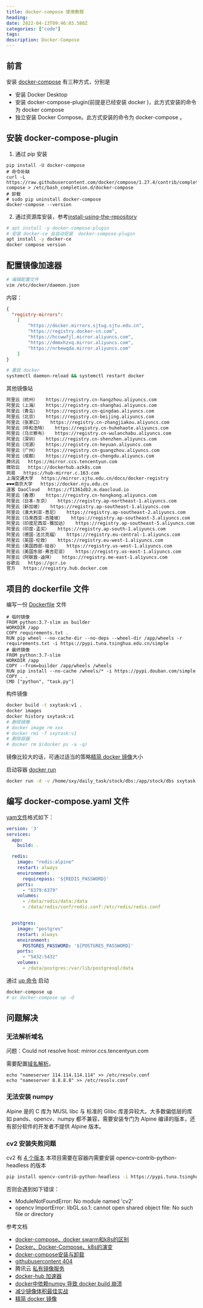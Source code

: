```yaml
---
title: docker-compose 使用教程
heading: 
date: 2022-04-13T09:46:03.580Z
categories: ["code"]
tags: 
description: Docker-Compose
---
```



## 前言
安装 [docker-compose](https://docs.docker.com/compose/install/) 有三种方式，分别是
- 安装 Docker Desktop
- 安装 docker-compose-plugin(前提是已经安装 docker )，此方式安装的命令为 docker compose
- 独立安装 Docker Compose。此方式安装的命令为 docker-compose 。




## 安装 docker-compose-plugin
1. 通过 pip 安装
```
pip install -U docker-compose
# 命令补缺
curl -L https://raw.githubusercontent.com/docker/compose/1.27.4/contrib/completion/bash/docker-compose > /etc/bash_completion.d/docker-compose
# 卸载
# sudo pip uninstall docker-compose
docker-compose --version
```

2. 通过资源库安装，参考[install-using-the-repository](https://docs.docker.com/compose/install/linux/#install-using-the-repository)
```bash
# apt install -y docker-compose-plugin
# 安装 docker-ce 会自动安装  docker-compose-plugin
apt install -y docker-ce
docker compose version
```

## 配置镜像加速器

```bash
# 编辑配置文件
vim /etc/docker/daemon.json
```

内容：
```json
{
  "registry-mirrors": 
    [
        "https://docker.mirrors.sjtug.sjtu.edu.cn",
        "https://registry.docker-cn.com",
        "https://hccwwfjl.mirror.aliyuncs.com",
        "https://dmmxhzvq.mirror.aliyuncs.com",
        "https://nrbewqda.mirror.aliyuncs.com"
    ]
}
```

```bash
# 重启 docker
systemctl daemon-reload && systemctl restart docker
```

其他镜像站
```bash
阿里云（杭州）   https://registry.cn-hangzhou.aliyuncs.com
阿里云（上海）   https://registry.cn-shanghai.aliyuncs.com
阿里云（青岛）   https://registry.cn-qingdao.aliyuncs.com
阿里云（北京）   https://registry.cn-beijing.aliyuncs.com
阿里云（张家口）   https://registry.cn-zhangjiakou.aliyuncs.com
阿里云（呼和浩特）   https://registry.cn-huhehaote.aliyuncs.com
阿里云（乌兰察布）   https://registry.cn-wulanchabu.aliyuncs.com
阿里云（深圳）   https://registry.cn-shenzhen.aliyuncs.com
阿里云（河源）   https://registry.cn-heyuan.aliyuncs.com
阿里云（广州）   https://registry.cn-guangzhou.aliyuncs.com
阿里云（成都）   https://registry.cn-chengdu.aliyuncs.com
腾讯云   https://mirror.ccs.tencentyun.com
微软云   https://dockerhub.azk8s.com
网易   https://hub-mirror.c.163.com
上海交通大学   https://mirror.sjtu.edu.cn/docs/docker-registry
❤❤❤南京大学   https://docker.nju.edu.cn
道客 DaoCloud   https://f1361db2.m.daocloud.io
阿里云（香港）   https://registry.cn-hongkong.aliyuncs.com
阿里云（日本-东京）   https://registry.ap-northeast-1.aliyuncs.com
阿里云（新加坡）   https://registry.ap-southeast-1.aliyuncs.com
阿里云（澳大利亚-悉尼）   https://registry.ap-southeast-2.aliyuncs.com
阿里云（马来西亚-吉隆坡）   https://registry.ap-southeast-3.aliyuncs.com
阿里云（印度尼西亚-雅加达）   https://registry.ap-southeast-5.aliyuncs.com
阿里云（印度-孟买）   https://registry.ap-south-1.aliyuncs.com
阿里云（德国-法兰克福）   https://registry.eu-central-1.aliyuncs.com
阿里云（英国-伦敦）   https://registry.eu-west-1.aliyuncs.com
阿里云（美国西部-硅谷）   https://registry.us-west-1.aliyuncs.com
阿里云（美国东部-弗吉尼亚）   https://registry.us-east-1.aliyuncs.com
阿里云（阿联酋-迪拜）   https://registry.me-east-1.aliyuncs.com
谷歌云   https://gcr.io
官方   https://registry.hub.docker.com
```


## 项目的 dockerfile 文件


编写一份 [Dockerfile](https://yeasy.gitbook.io/docker_practice/image/build) 文件
```
# 临时镜像
FROM python:3.7-slim as builder
WORKDIR /app
COPY requirements.txt .
RUN pip wheel --no-cache-dir --no-deps --wheel-dir /app/wheels -r requirements.txt -i https://pypi.tuna.tsinghua.edu.cn/simple 
# 最终镜像
FROM python:3.7-slim 
WORKDIR /app
COPY --from=builder /app/wheels /wheels
RUN pip install --no-cache /wheels/* -i https://pypi.douban.com/simple
COPY . .
CMD ["python", "task.py"]
```

构件镜像
```bash
docker build -t sxytask:v1 .
docker images
docker history sxytask:v1
# 删除镜像
# docker image rm xxx
# docker rmi -f sxytask:v1
# 删除容器
# docker rm $(docker ps -a -q)
```

镜像比较大的话，可通过适当的策略[精简 docker 镜像](https://shenxianpeng.github.io/2022/01/docker-best-practice/)大小

启动容器 [docker run](https://yeasy.gitbook.io/docker_practice/container/run)
```bash
docker run -d -v /home/sxy/daily_task/stock/dbs:/app/stock/dbs sxytask:v1
```

## 编写 docker-compose.yaml 文件

[yam文件](https://yeasy.gitbook.io/docker_practice/compose/compose_file)格式如下：

```yaml
version: '3'
services: 
  app:
    build: .

  redis:
    image: "redis:alpine"
    restart: always
    environment:
      requirepass: '${REDIS_PASSWORD}'
    ports:
      - "6379:6379"
    volumes:
      - /data/redis/data:/data
      - /data/redis/conf/redis.conf:/etc/redis/redis.conf


  postgres:
    image: "postgres"
    restart: always
    environment:
      POSTGRES_PASSWORD: '${POSTGRES_PASSWORD}'
    ports:
      - "5432:5432"
    volumes:
      - /data/postgres:/var/lib/postgresql/data
```

通过 [up 命令](https://yeasy.gitbook.io/docker_practice/compose/commands#up) 启动
```bash
docker-compose up
# or docker-compose up -d
```

## 问题解决

### 无法解析域名

问题：Could not resolve host: mirror.ccs.tencentyun.com

需要配置[域名解析](https://sxy91.com/posts/centos-dns/)。
```
echo "nameserver 114.114.114.114" >> /etc/resolv.conf
echo "nameserver 8.8.8.8" >> /etc/resolv.conf
```

### 无法安装 numpy

Alpine 是的 C 库为 MUSL libc 与 标准的 Glibc 库差异较大。大多数偏低层的库如 pands、opencv、numpy 都不兼容，需要安装专门为 Alpine 编译的版本，还有部分软件的开发者不提供 Alpine 版本。 

### cv2 安装失败问题

cv2 有 [4 个版本](https://pypi.org/project/opencv-python/)
本项目需要在容器内需要安装 opencv-contrib-python-headless 的版本

```bash
pip install opencv-contrib-python-headless -i https://pypi.tuna.tsinghua.edu.cn/simple 
```

否则会遇到如下错误：
- ModuleNotFoundError: No module named 'cv2'
- opencv ImportError: libGL.so.1: cannot open shared object file: No such file or directory






参考文档
- [docker-compose、docker swarm和k8s的区别](https://www.jianshu.com/p/2a9ae69c337d)
- [Docker、Docker-Compose、k8s的演变](https://juejin.cn/post/6844904046025768974)
- [docker-compose安装与卸载](https://yeasy.gitbook.io/docker_practice/compose/install)
- [githubusercontent 404](https://github.com/hawtim/hawtim.github.io/issues/10)
- 腾讯云 [私有镜像服务](https://console.cloud.tencent.com/tke2/registry/user/self?rid=4)
- [docker-hub 加速器](https://yeasy.gitbook.io/docker_practice/install/mirror)
- [docker中依赖numpy 导致 docker build 崩溃](https://stackoverflow.com/questions/63163058/collecting-numpy-causes-docker-build-to-crash)
- [减少镜像体积最佳实战](https://shenxianpeng.github.io/2022/01/docker-best-practice/)
- [精简 docker 镜像](https://zhuanlan.zhihu.com/p/341011419)